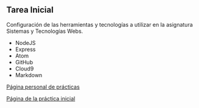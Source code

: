 ## Tarea Inicial

Configuración de las herramientas y tecnologías a utilizar en la asignatura Sistemas y Tecnologías Webs.

* NodeJS
* Express
* Atom
* GitHub
* Cloud9
* Markdown

[Página personal de prácticas](http://alu0100502923.github.io/)

[Página de la práctica inicial](http://alu0100502923.github.io/PL_tareas_iniciales)
